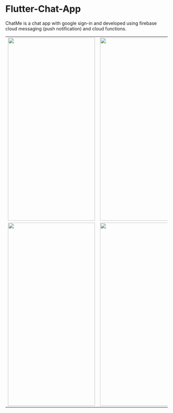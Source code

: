 # Flutter-Chat-App

ChatMe is a chat app with google sign-in and developed using firebase cloud messaging (push notification) and cloud functions.

 
 <table border="0">
  <tr>
    <td><img src="https://github.com/AnjanaDeAbrew/Flutter-Chat-App-with-FCM-/assets/102325586/bf8ba8cf-28e3-40a4-b9ea-d95b329d51b6"  height="570" width="270" ></td>
    <td><img src="https://github.com/AnjanaDeAbrew/Flutter-Chat-App-with-FCM-/assets/102325586/cb35c152-66ab-49c9-b1e4-a6ca5d53d7bc" height="570" width="270" ></td>
  <td><img src="https://github.com/AnjanaDeAbrew/Flutter-Chat-App-with-FCM-/assets/102325586/b78a2970-9ed4-4a0e-af13-aad177a38edb"  height="570" width="270" ></td>
  </tr>
   <tr>
    <td><img src="https://github.com/AnjanaDeAbrew/Flutter-Chat-App-with-FCM-/assets/102325586/526d981f-e871-45dc-91c3-425807af4c23"height="570" width="270" ></td>
    <td><img src="https://github.com/AnjanaDeAbrew/Flutter-Chat-App-with-FCM-/assets/102325586/d12b5e9f-1a99-4d12-a33c-bc15676b364b" height="570" width="270" ></td>
  <td><img src="https://github.com/AnjanaDeAbrew/Flutter-Chat-App-with-FCM-/assets/102325586/f3e6fbea-10a1-4220-a506-172dde81932f" height="570" width="270" ></td>
  </tr>
  
